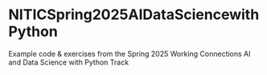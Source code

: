 # NITICSpring2025AIDataSciencewithPython
Example code &amp; exercises from the Spring 2025 Working Connections AI and Data Science with Python Track
